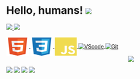 # Hello, humans! <img width="30" src="https://raw.githubusercontent.com/TheDudeThatCode/TheDudeThatCode/master/Assets/Earth.gif">

<div>
  <a href="https://github.com/LeticiaBarros10">
  <img height="150em" src="https://github-readme-stats.vercel.app/api?username=LeticiaBarros10&show_icons=true&title_color=ff0000&text_color=ffffff&icon_color=ff0000&border_color=ff0000&bg_color=1e1a1a&include_all_commits=true&count_private=true"/>
  <img height="150em" src="https://github-readme-stats.vercel.app/api/top-langs/?username=LeticiaBarros10&layout=compact&langs_count=7&title_color=ff0000&text_color=ffffff&icon_color=ff0000&border_color=ff0000&bg_color=1e1a1a"/>
</div>

<div style="display: inline_block"><br>
  <img align="center" alt="HTML" height="50" width="60" src="https://raw.githubusercontent.com/devicons/devicon/master/icons/html5/html5-original.svg">
  <img align="center" alt="CSS" height="50" width="60" src="https://raw.githubusercontent.com/devicons/devicon/master/icons/css3/css3-original.svg">
  <img align="center" alt="Js" height="50" width="60" src="https://raw.githubusercontent.com/devicons/devicon/master/icons/javascript/javascript-plain.svg">
  <img align="center" alt="VScode" height="50" width="60" src="https://cdn.jsdelivr.net/gh/devicons/devicon/icons/vscode/vscode-original.svg">
  <img align="center" alt="Git" height="50" width="60" src="https://cdn.jsdelivr.net/gh/devicons/devicon/icons/git/git-original.svg">
</div>
  
  <img align="right" width="180" src="https://twilio-cms-prod.s3.amazonaws.com/original_images/catte.gif">
  
##
  
<div>
  <a href="https://www.linkedin.com/in/" target="_blank"><img src="https://img.shields.io/badge/-LinkedIn-%231E90FF?style=for-the-badge&logo=linkedin&logoColor=white" target="_blank"></a>
  <a href="mailto:leticia.cbarros@outlook.com"><img src="https://img.shields.io/badge/Microsoft_Outlook-0000CD?style=for-the-badge&logo=microsoft-outlook&logoColor=white" target="_blank"></a>
  <a href ="mailto:leh.barros5569@gmail.com"><img src="https://img.shields.io/badge/-Gmail-%23FF0000?style=for-the-badge&logo=gmail&logoColor=white" target="_blank"></a>
  <a href="https://instagram.com/leticia_barroslb" target="_blank"><img src="https://img.shields.io/badge/-Instagram-%23C71585?style=for-the-badge&logo=instagram&logoColor=white" target="_blank"></a>
</div>
